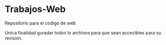 # Trabajos-Web
Repositorio para el codigo de web

Unica finalidad guradar todos lo archivos para que sean accecibles para su revision.

